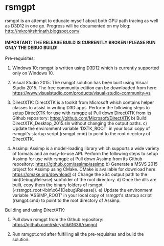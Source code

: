 # rsmgpt

rsmgpt is an attempt to educate myself about both GPU path tracing as well as D3D12 in one go. 
Progress will be documented on my blog: http://mkrohitshrinath.blogspot.com/

#### IMPORTANT: THE RELEASE BUILD IS CURRENTLY BROKEN! PLEASE RUN ONLY THE DEBUG BUILD! ####

Pre-requisites:

1. Windows 10: rsmgpt is written using D3D12 which is currently supported only on Windows 10.

2. Visual Studio 2015: The rsmgpt solution has been built using Visual Studio 2015. The free community edition can be
downloaded from here: https://www.visualstudio.com/products/visual-studio-community-vs
                       
3. DirectXTK: DirectXTK is a toolkit from Microsoft which contains helper classes to assist in writing D3D apps. Perform the following steps to setup DirectXTK for use with rsmgpt:
  a) Pull down DirectXTK from its Github repository: https://github.com/Microsoft/DirectXTK
  b) Build DirectXTK_Desktop_2015.sln without changing the output paths.
  c) Update the environment variable 'DXTK_ROOT' in your local copy of rsmgpt's startup script (rsmgpt.cmd) to point to the root directory of DirectXTK.
  
4. Assimp: Assimp is a model-loading library which supports a wide variety of formats and an easy-to-use API. Perform the following steps to setup Assimp for use with rsmgpt:
  a) Pull down Assimp from its Github repository: https://github.com/assimp/assimp
  b) Generate a MSVS 2015 project for Assimp using CMake. CMake is available for download here: https://cmake.org/download/
  c) Change the x64 output path to the bin\(Debug\Release) subfolder of the root directory.
  d) Once the dlls are built, copy them the binary folders of rsmgpt (<rsmgpt_root>\bin\x64\(Debug\Release)).
  e) Update the environment variable 'ASSIMP_ROOT' in your local copy of rsmgpt's startup script (rsmgpt.cmd) to point to the root directory of Assimp.
  
Building and using DirectXTK:

1. Pull down rsmgpt from the Github repository: https://github.com/rskryptik61636/rsmgpt

2. Run rsmgpt.cmd after fulfilling all the pre-requisites and build the solution.
